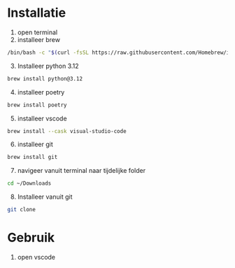 # Installatie

1. open terminal
2. installeer brew
``` BASH
/bin/bash -c "$(curl -fsSL https://raw.githubusercontent.com/Homebrew/install/master/install.sh)"
```
3. Installeer python 3.12
``` BASH
brew install python@3.12
```
4. installeer poetry
``` BASH
brew install poetry
```
5. installeer vscode
``` BASH
brew install --cask visual-studio-code
```
6. installeer git
```BASH
brew install git
```
7. navigeer vanuit terminal naar tijdelijke folder
```BASH
cd ~/Downloads
```
8. Installeer vanuit git
```BASH
git clone 
```

# Gebruik
1. open vscode